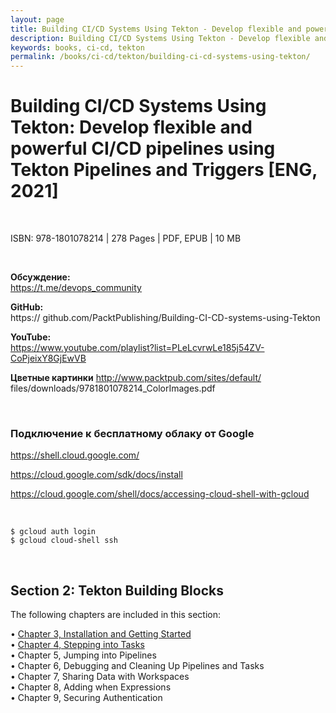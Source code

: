 ```yaml
---
layout: page
title: Building CI/CD Systems Using Tekton - Develop flexible and powerful CI/CD pipelines using Tekton Pipelines and Triggers
description: Building CI/CD Systems Using Tekton - Develop flexible and powerful CI/CD pipelines using Tekton Pipelines and Triggers
keywords: books, ci-cd, tekton
permalink: /books/ci-cd/tekton/building-ci-cd-systems-using-tekton/
---
```


# Building CI/CD Systems Using Tekton: Develop flexible and powerful CI/CD pipelines using Tekton Pipelines and Triggers [ENG, 2021]

<br/>

ISBN: 978-1801078214 | 278 Pages | PDF, EPUB | 10 MB

<br/>

**Обсуждение:**  
https://t.me/devops_community

**GitHub:**  
https://
github.com/PacktPublishing/Building-CI-CD-systems-using-Tekton

**YouTube:**  
https://www.youtube.com/playlist?list=PLeLcvrwLe185j54ZV-CoPjeixY8GjEwVB

**Цветные картинки**
http://www.packtpub.com/sites/default/
files/downloads/9781801078214_ColorImages.pdf

<br/>

### Подключение к бесплатному облаку от Google

https://shell.cloud.google.com/

https://cloud.google.com/sdk/docs/install

https://cloud.google.com/shell/docs/accessing-cloud-shell-with-gcloud

<br/>

```
$ gcloud auth login
$ gcloud cloud-shell ssh
```

<br/>

## Section 2: Tekton Building Blocks

The following chapters are included in this section:

• [Chapter 3, Installation and Getting Started](/books/ci-cd/tekton/building-ci-cd-systems-using-tekton/installation-and-getting-started/)  
• [Chapter 4, Stepping into Tasks](/books/ci-cd/tekton/building-ci-cd-systems-using-tekton/stepping-into-tasks/)  
• Chapter 5, Jumping into Pipelines  
• Chapter 6, Debugging and Cleaning Up Pipelines and Tasks  
• Chapter 7, Sharing Data with Workspaces  
• Chapter 8, Adding when Expressions  
• Chapter 9, Securing Authentication
